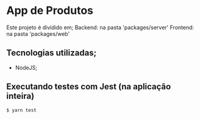 # App de Produtos

Este projeto é dividido em;
    Backend: na pasta 'packages/server'
    Frontend: na pasta 'packages/web'

## Tecnologias utilizadas;
 - NodeJS;

## Executando testes com Jest (na aplicação inteira)
    $ yarn test